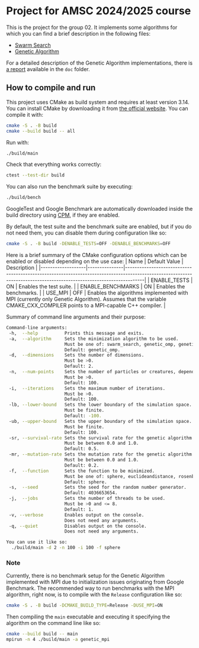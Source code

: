 # Project for AMSC 2024/2025 course
This is the project for the group 02. It implements some algorithms for which you can find a brief description in the following files:
 - [Swarm Search](https://github.com/AMSC-24-25/02-swarm-02-swarm/blob/main/SwarmSearch.md)
 - [Genetic Algorithm](https://github.com/AMSC-24-25/02-swarm-02-swarm/blob/main/GeneticAlgorithm.md)

For a detailed description of the Genetic Algorithm implementations, there is [a report](https://github.com/AMSC-24-25/02-swarm-02-swarm/blob/main/doc/report.pdf) available in the `doc` folder.

## How to compile and run
This project uses CMake as build system and requires at least version 3.14. You can install CMake by downloading it from [the official website](https://cmake.org/download).
You can compile it with:
```bash
cmake -S . -B build
cmake --build build -- all
```

Run with:
```bash
./build/main
```

Check that everything works correctly:
```bash
ctest --test-dir build
```

You can also run the benchmark suite by executing:
```bash
./build/bench
```

GoogleTest and Google Benchmark are automatically downloaded inside the build directory using [CPM](https://github.com/cpm-cmake/CPM.cmake), if they are enabled.

By default, the test suite and the benchmark suite are enabled, but if you do not need them, you can disable them during configuration like so:
```bash
cmake -S . -B build -DENABLE_TESTS=OFF -DENABLE_BENCHMARKS=OFF
```

Here is a brief summary of the CMake configuration options which can be enabled or disabled depending on the use case:
| Name              | Default Value | Description                                                                                                                                                        |
|-------------------|---------------|--------------------------------------------------------------------------------------------------------------------------------------------------------------------|
| ENABLE_TESTS      | ON            | Enables the test suite.                                                                                                                                            |
| ENABLE_BENCHMARKS | ON            | Enables the benchmarks.                                                                                                                                            |
| USE_MPI           | OFF           | Enables the algorithms implemented with MPI (currently only Genetic Algorithm). Assumes that the variable CMAKE_CXX_COMPILER points to a MPI-capable C++ compiler. |

Summary of command line arguments and their purpose:
```bash
Command-line arguments:
 -h,  --help          Prints this message and exits.
 -a,  --algorithm     Sets the minimization algorithm to be used.
                      Must be one of: swarm_search, genetic_omp, genetic_mpi.
                      Default: genetic_omp.
 -d,  --dimensions    Sets the number of dimensions.
                      Must be >0.
                      Default: 2.
 -n,  --num-points    Sets the number of particles or creatures, depending on the algorithm.
                      Must be >0.
                      Default: 100.
 -i,  --iterations    Sets the maximum number of iterations.
                      Must be >0.
                      Default: 100.
 -lb, --lower-bound   Sets the lower boundary of the simulation space.
                      Must be finite.
                      Default: -100.
 -ub, --upper-bound   Sets the upper boundary of the simulation space.
                      Must be finite.
                      Default: 100.
 -sr, --survival-rate Sets the survival rate for the genetic algorithm.
                      Must be between 0.0 and 1.0.
                      Default: 0.5.
 -mr, --mutation-rate Sets the mutation rate for the genetic algorithm.
                      Must be between 0.0 and 1.0.
                      Default: 0.2.
 -f,  --function      Sets the function to be minimized.
                      Must be one of: sphere, euclideandistance, rosenbrock, rastrigin.
                      Default: sphere.
 -s,  --seed          Sets the seed for the random number generator.
                      Default: 4036653654.
 -j,  --jobs          Sets the number of threads to be used.
                      Must be >0 and <= 8.
                      Default: 1.
 -v, --verbose        Enables output on the console.
                      Does not need any arguments.
 -q, --quiet          Disables output on the console.
                      Does not need any arguments.

You can use it like so:
  ./build/main -d 2 -n 100 -i 100 -f sphere
```

### Note
Currently, there is no benchmark setup for the Genetic Algorithm implemented with MPI due to initialization issues originating from Google Benchmark. The recommended way to run benchmarks with the MPI algorithm, right now, is to compile with the `Release` configuration like so:
```bash
cmake -S . -B build -DCMAKE_BUILD_TYPE=Release -DUSE_MPI=ON
```
Then compiling the `main` executable and executing it specifying the algorithm on the command line like so:
```bash
cmake --build build -- main
mpirun -n 4 ./build/main -a genetic_mpi
```
